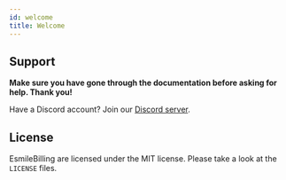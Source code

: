 ```yaml
---
id: welcome
title: Welcome
---
```


## Support

**Make sure you have gone through the documentation before asking for help. Thank you!**

Have a Discord account? Join our [Discord server](https://discord.gg/aXvuUpvRQs).

## License

EsmileBilling are licensed under the MIT license. Please take a look at the `LICENSE` files.

